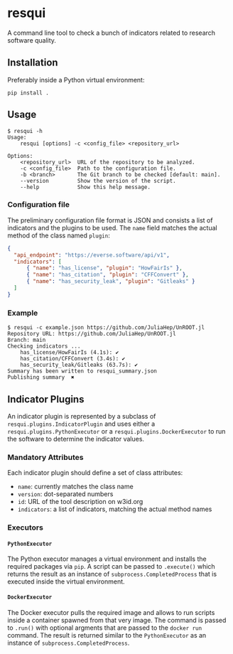 # resqui

A command line tool to check a bunch of indicators related to research software
quality.

## Installation

Preferably inside a Python virtual environment:

```
pip install .
```

## Usage

```
$ resqui -h
Usage:
    resqui [options] -c <config_file> <repository_url>

Options:
    <repository_url>  URL of the repository to be analyzed.
    -c <config_file>  Path to the configuration file.
    -b <branch>       The Git branch to be checked [default: main].
    --version         Show the version of the script.
    --help            Show this help message.
```

### Configuration file

The preliminary configuration file format is JSON and consists a list
of indicators and the plugins to be used. The `name` field matches the
actual method of the class named `plugin`:

```json
{
  "api_endpoint": "https://everse.software/api/v1",
  "indicators": [
	  { "name": "has_license", "plugin": "HowFairIs" },
	  { "name": "has_citation", "plugin": "CFFConvert" },
	  { "name": "has_security_leak", "plugin": "Gitleaks" }
  ]
}
```

### Example

```
$ resqui -c example.json https://github.com/JuliaHep/UnROOT.jl
Repository URL: https://github.com/JuliaHep/UnROOT.jl
Branch: main
Checking indicators ...
    has_license/HowFairIs (4.1s): ✔
    has_citation/CFFConvert (3.4s): ✔
    has_security_leak/Gitleaks (63.7s): ✔
Summary has been written to resqui_summary.json
Publishing summary  ✖
```

## Indicator Plugins

An indicator plugin is represented by a subclass of
`resqui.plugins.IndicatorPlugin` and uses either a
`resqui.plugins.PythonExecutor` or a `resqui.plugins.DockerExecutor` to run the
software to determine the indicator values.

### Mandatory Attributes

Each indicator plugin should define a set of class attributes:

- `name`: currently matches the class name
- `version`: dot-separated numbers
- `id`: URL of the tool description on w3id.org
- `indicators`: a list of indicators, matching the actual method names

### Executors

#### `PythonExecutor`

The Python executor manages a virtual environment and installs the required
packages via `pip`. A script can be passed to `.execute()` which returns the
result as an instance of `subprocess.CompletedProcess` that is executed inside
the virtual environment.

#### `DockerExecutor`

The Docker executor pulls the required image and allows to run scripts inside a
container spawned from that very image. The command is passed to `.run()` with
optional argments that are passed to the `docker run` command. The result is
returned similar to the `PythonExecutor` as an instance of
`subprocess.CompletedProcess`.

